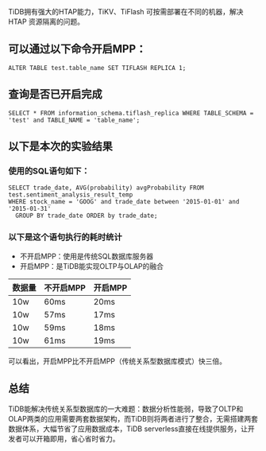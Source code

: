 TiDB拥有强大的HTAP能力，TiKV、TiFlash 可按需部署在不同的机器，解决 HTAP 资源隔离的问题。
## 可以通过以下命令开启MPP：
```
ALTER TABLE test.table_name SET TIFLASH REPLICA 1;
```
## 查询是否已开启完成
```
SELECT * FROM information_schema.tiflash_replica WHERE TABLE_SCHEMA = 'test' and TABLE_NAME = 'table_name';
```

## 以下是本次的实验结果
### 使用的SQL语句如下：
```
SELECT trade_date, AVG(probability) avgProbability FROM test.sentiment_analysis_result_temp  
WHERE stock_name = 'GOOG' and trade_date between '2015-01-01' and '2015-01-31'
  GROUP BY trade_date ORDER by trade_date;
```
### 以下是这个语句执行的耗时统计
* 不开启MPP：使用是传统SQL数据库服务器
* 开启MPP：是TiDB能实现OLTP与OLAP的融合

| 数据量 | 不开启MPP | 开启MPP |
| ------ | --------- | ------- |
| 10w    | 60ms      | 20ms    |
| 10w    | 57ms      | 17ms    |
| 10w    | 59ms      | 18ms    |
| 10w    | 61ms      | 19ms    |

可以看出，开启MPP比不开启MPP（传统关系型数据库模式）快三倍。

## 总结
TiDB能解决传统关系型数据库的一大难题：数据分析性能弱，导致了OLTP和OLAP两类的应用需要两套数据架构，而TiDB则将两者进行了整合，无需搭建两套数据体系，大幅节省了应用数据成本，TiDB serverless直接在线提供服务，让开发者可以开箱即用，省心省时省力。
